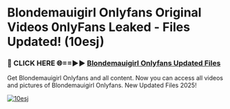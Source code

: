 # Blondemauigirl Onlyfans Original Videos 0nlyFans Leaked - Files Updated! (10esj)

<h3>🔴 CLICK HERE 🌐==►► <a href="https://tinyurl.com/2m67pmp6" rel="nofollow">Blondemauigirl Onlyfans Updated Files</a></h3>

Get Blondemauigirl Onlyfans and all content. Now you can access all videos and pictures of Blondemauigirl Onlyfans. New Updated Files 2025!

[![10esj](https://i.imgur.com/H4QAA4z.gif)](https://tinyurl.com/2m67pmp6)